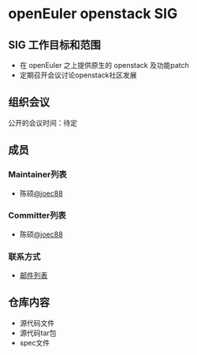 # openEuler openstack SIG


## SIG 工作目标和范围

- 在 openEuler 之上提供原生的 openstack 及功能patch
- 定期召开会议讨论openstack社区发展

## 组织会议

公开的会议时间：待定


## 成员

### Maintainer列表

- 陈硕[@joec88](https://gitee.com/joec88)

### Committer列表

- 陈硕[@joec88](https://gitee.com/joec88)


### 联系方式

- [邮件列表](dev@openeuler.org)


## 仓库内容

- 源代码文件
- 源代码tar包
- spec文件


